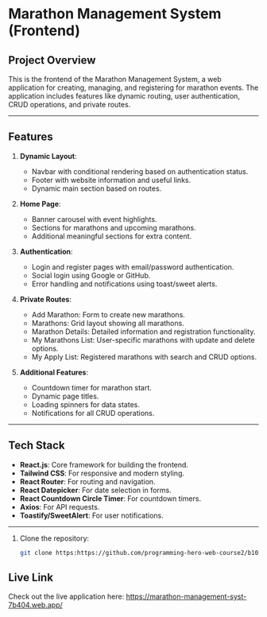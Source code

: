 # Marathon Management System (Frontend)

## Project Overview
This is the frontend of the Marathon Management System, a web application for creating, managing, and registering for marathon events. The application includes features like dynamic routing, user authentication, CRUD operations, and private routes.

---

## Features
1. **Dynamic Layout**:
   - Navbar with conditional rendering based on authentication status.
   - Footer with website information and useful links.
   - Dynamic main section based on routes.

2. **Home Page**:
   - Banner carousel with event highlights.
   - Sections for marathons and upcoming marathons.
   - Additional meaningful sections for extra content.

3. **Authentication**:
   - Login and register pages with email/password authentication.
   - Social login using Google or GitHub.
   - Error handling and notifications using toast/sweet alerts.

4. **Private Routes**:
   - Add Marathon: Form to create new marathons.
   - Marathons: Grid layout showing all marathons.
   - Marathon Details: Detailed information and registration functionality.
   - My Marathons List: User-specific marathons with update and delete options.
   - My Apply List: Registered marathons with search and CRUD options.

5. **Additional Features**:
   - Countdown timer for marathon start.
   - Dynamic page titles.
   - Loading spinners for data states.
   - Notifications for all CRUD operations.

---

## Tech Stack
- **React.js**: Core framework for building the frontend.
- **Tailwind CSS**: For responsive and modern styling.
- **React Router**: For routing and navigation.
- **React Datepicker**: For date selection in forms.
- **React Countdown Circle Timer**: For countdown timers.
- **Axios**: For API requests.
- **Toastify/SweetAlert**: For user notifications.

---



1. Clone the repository:
   ```bash
   git clone https:https://github.com/programming-hero-web-course2/b10a11-client-side-alamin20cse

## Live Link
Check out the live application here: https://marathon-management-syst-7b404.web.app/
